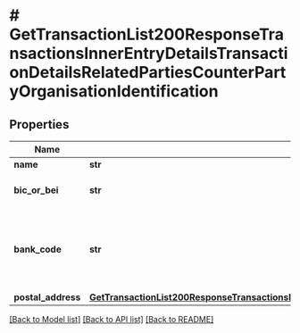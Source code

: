 # # GetTransactionList200ResponseTransactionsInnerEntryDetailsTransactionDetailsRelatedPartiesCounterPartyOrganisationIdentification

## Properties

Name | Type | Description | Notes
------------ | ------------- | ------------- | -------------
**name** | **str** |  | [optional]
**bic_or_bei** | **str** | SWIFT/BIC code of the bank. | [optional]
**bank_code** | **str** | Proprietary bank code in local format (e.g. 5500) or in foreign format. | [optional]
**postal_address** | [**GetTransactionList200ResponseTransactionsInnerEntryDetailsTransactionDetailsRelatedPartiesCounterPartyOrganisationIdentificationPostalAddress**](GetTransactionList200ResponseTransactionsInnerEntryDetailsTransactionDetailsRelatedPartiesCounterPartyOrganisationIdentificationPostalAddress.md) |  | [optional]

[[Back to Model list]](../../README.md#models) [[Back to API list]](../../README.md#endpoints) [[Back to README]](../../README.md)
